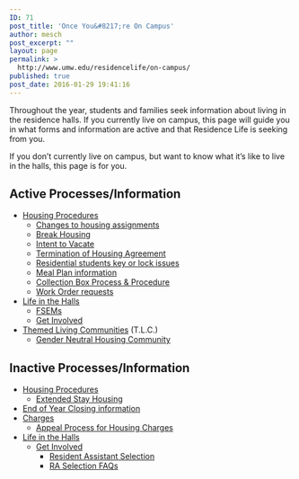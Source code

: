 ```yaml
---
ID: 71
post_title: 'Once You&#8217;re On Campus'
author: mesch
post_excerpt: ""
layout: page
permalink: >
  http://www.umw.edu/residencelife/on-campus/
published: true
post_date: 2016-01-29 19:41:16
---
```

Throughout the year, students and families seek information about living in the residence halls. If you currently live on campus, this page will guide you in what forms and information are active and that Residence Life is seeking from you.

If you don’t currently live on campus, but want to know what it’s like to live in the halls, this page is for you.
<div class="one-half first">
<h2>Active Processes/Information</h2>
<ul>
 	<li><a href="http://www.umw.edu/residencelife/on-campus/housing-procedures/">Housing Procedures</a>
<ul>
 	<li><a href="http://www.umw.edu/residencelife/on-campus/housing-procedures/changes/">Changes to housing assignments</a></li>
 	<li><a href="http://www.umw.edu/residencelife/on-campus/housing-procedures/break-housing/">Break Housing</a></li>
 	<li><a href="http://www.umw.edu/residencelife/on-campus/housing-procedures/intent-to-vacate/">Intent to Vacate</a></li>
 	<li><a href="http://www.umw.edu/residencelife/on-campus/housing-procedures/current-students-termination-of-housing-agreement/">Termination of Housing Agreement</a></li>
 	<li><a href="http://www.umw.edu/residencelife/on-campus/housing-procedures/key/">Residential students key or lock issues</a></li>
 	<li><a href="http://www.umw.edu/residencelife/on-campus/housing-procedures/meal-plan-information/">Meal Plan information</a></li>
 	<li><a href="http://www.umw.edu/residencelife/on-campus/housing-procedures/collection-box/">Collection Box Process &amp; Procedure</a></li>
 	<li><a href="http://www.umw.edu/residencelife/on-campus/work-orders/">Work Order requests</a></li>
</ul>
</li>
 	<li><a href="http://www.umw.edu/residencelife/on-campus/life/">Life in the Halls</a>
<ul>
 	<li><a href="http://www.umw.edu/residencelife/on-campus/life/first-year-seminar/">FSEMs</a></li>
 	<li><a href="http://www.umw.edu/residencelife/on-campus/life/get-involved/">Get Involved</a></li>
</ul>
</li>
 	<li><a href="http://www.umw.edu/residencelife/on-campus/life/tlcs/">Themed Living Communities</a> (T.L.C.)
<ul>
 	<li><a href="http://www.umw.edu/residencelife/on-campus/life-in-the-halls/thcs/gender-neutral-housing-community/">Gender Neutral Housing Community</a></li>
</ul>
</li>
</ul>
</div>
<div class="one-half">
<h2>Inactive Processes/Information</h2>
<ul>
 	<li><a href="http://www.umw.edu/residencelife/on-campus/housing-procedures/">Housing Procedures</a>
<ul>
 	<li><a href="http://www.umw.edu/residencelife/on-campus/housing-procedures/extended-stay-housing/">Extended Stay Housing</a></li>
</ul>
</li>
 	<li><a href="http://www.umw.edu/residencelife/on-campus/end-of-year-closing/">End of Year Closing information</a></li>
 	<li><a href="http://www.umw.edu/residencelife/on-campus/charges/">Charges</a>
<ul>
 	<li><a href="http://www.umw.edu/residencelife/on-campus/charges/appeal/">Appeal Process for Housing Charges</a></li>
</ul>
</li>
 	<li><a href="http://www.umw.edu/residencelife/on-campus/life/">Life in the Halls</a>
<ul>
 	<li><a href="http://www.umw.edu/residencelife/on-campus/life/get-involved/">Get Involved</a>
<ul>
 	<li><a href="http://www.umw.edu/residencelife/on-campus/life/get-involved/ra-selection/">Resident Assistant Selection</a></li>
 	<li><a href="http://www.umw.edu/residencelife/on-campus/life/get-involved/ra-selection/questions/">RA Selection FAQs</a></li>
</ul>
</li>
</ul>
</li>
</ul>
</div>